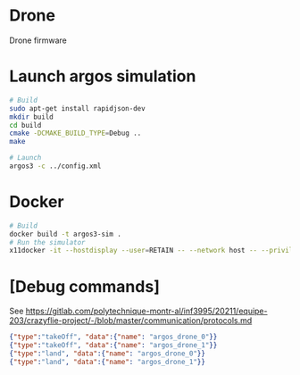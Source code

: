 # Drone

Drone firmware

# Launch argos simulation

```bash
# Build
sudo apt-get install rapidjson-dev
mkdir build
cd build
cmake -DCMAKE_BUILD_TYPE=Debug ..
make

# Launch
argos3 -c ../config.xml
```

# Docker
```bash
# Build
docker build -t argos3-sim .
# Run the simulator
x11docker -it --hostdisplay --user=RETAIN -- --network host -- --privileged argos3-sim argos3 -c /drone/config.xml
```

# [Debug commands]
See https://gitlab.com/polytechnique-montr-al/inf3995/20211/equipe-203/crazyflie-project/-/blob/master/communication/protocols.md
```json
{"type":"takeOff", "data":{"name": "argos_drone_0"}}
{"type":"takeOff", "data":{"name": "argos_drone_1"}}
{"type":"land", "data":{"name": "argos_drone_0"}}
{"type":"land", "data":{"name": "argos_drone_1"}}
```
